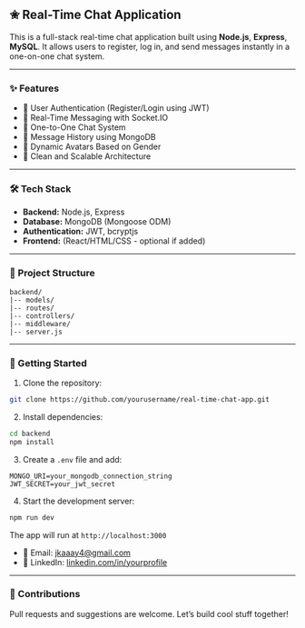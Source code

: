 ## ✬ Real-Time Chat Application

This is a full-stack real-time chat application built using **Node.js**, **Express**, **MySQL**. It allows users to register, log in, and send messages instantly in a one-on-one chat system.

---

### ✨ Features

- 🔐 User Authentication (Register/Login using JWT)
- 💬 Real-Time Messaging with Socket.IO
- 👥 One-to-One Chat System
- 📆 Message History using MongoDB
- 👤 Dynamic Avatars Based on Gender
- 📱 Clean and Scalable Architecture

---

### 🛠️ Tech Stack

- **Backend:** Node.js, Express
- **Database:** MongoDB (Mongoose ODM)
- **Authentication:** JWT, bcryptjs
- **Frontend:** (React/HTML/CSS - optional if added)

---

### 📂 Project Structure

```
backend/
|-- models/
|-- routes/
|-- controllers/
|-- middleware/
|-- server.js
```

---

### 🚀 Getting Started

1. Clone the repository:
```bash
git clone https://github.com/yourusername/real-time-chat-app.git
```

2. Install dependencies:
```bash
cd backend
npm install
```

3. Create a `.env` file and add:
```
MONGO_URI=your_mongodb_connection_string
JWT_SECRET=your_jwt_secret
```

4. Start the development server:
```bash
npm run dev
```

The app will run at `http://localhost:3000`

- 📧 Email: jkaaay4@gmail.com
- 👤 LinkedIn: [linkedin.com/in/yourprofile](https://www.linkedin.com/in/jatinkumarsde)

---

### 🎉 Contributions
Pull requests and suggestions are welcome. Let’s build cool stuff together!
